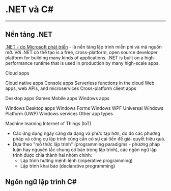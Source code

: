 # .NET và C# #
---

## Nền tảng .NET

[.NET - do Microsoft phát triển](https://learn.microsoft.com/en-us/dotnet/) - là nền tảng lập trình miễn phí và mã nguồn mở. Với .NET có thể tạo 
is a free, cross-platform, open source developer platform for building many kinds of applications. .NET is built on a high-performance runtime that is used in production by many high-scale apps.

Cloud apps

Cloud native apps
Console apps
Serverless functions in the cloud
Web apps, web APIs, and microservices
Cross-platform client apps

Desktop apps
Games
Mobile apps
Windows apps

Windows Desktop apps
Windows Forms
Windows WPF
Universal Windows Platform (UWP)
Windows services
Other app types

Machine learning
Internet of Things (IoT)


- Các ứng dụng ngày càng đa dạng và phức tạp hơn, do đó các phương pháp và công cụ lập trình cũng cần có sự cải tiến để giải quyết hiệu quả.
- Dựa theo "mô thức lập trình" (programming paradigms - phương pháp luận hay nguyên tắc chung cơ bản trong lập trình), các ngôn ngữ lập trình được chia thành hai nhóm chính: 
    * Lập trình hướng mệnh lệnh (imperative programming)
    * Lập trình khai báo (declarative programming)

## Ngôn ngữ lập trình C# ##

